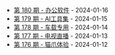 * [第 180 期 - 办公软件](https://day.tsq360.cf/posts/180-办公软件) - 2024-01-16
* [第 179 期 - AI工具集](https://day.tsq360.cf/posts/179-AI工具集) - 2024-01-15
* [第 178 期 - 车载专用](https://day.tsq360.cf/posts/178-车载专用) - 2024-01-14
* [第 177 期 - 电视直播](https://day.tsq360.cf/posts/177-电视直播) - 2024-01-13
* [第 176 期 - 猫爪体验](https://day.tsq360.cf/posts/176-猫爪体验) - 2024-01-12
